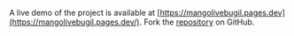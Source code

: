 A live demo of the project is available at [https://mangolivebugil.pages.dev](https://mangolivebugil.pages.dev/).
Fork the [repository](https://github.com/faridfardhane) on GitHub.